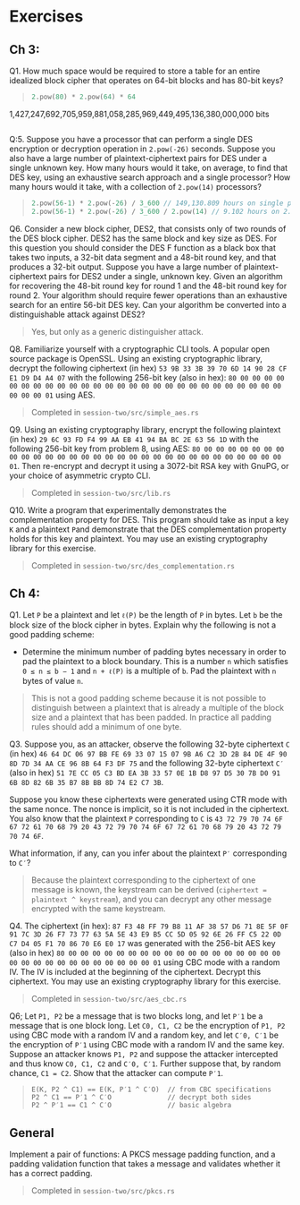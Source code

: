 # Exercises

## Ch 3:

Q1. How much space would be required to store a table for an entire idealized block cipher that operates on 64-bit blocks and has 80-bit keys?

> ```rust
> 2.pow(80) * 2.pow(64) * 64
> ```

1,427,247,692,705,959,881,058,285,969,449,495,136,380,000,000 bits
> ```

Q:5. Suppose you have a processor that can perform a single DES encryption or decryption operation in `2.pow(-26)` seconds. Suppose you also have a large number of plaintext-ciphertext pairs for DES under a single unknown key. How many hours would it take, on average, to find that DES key, using an exhaustive search approach and a single processor? How many hours would it take, with a collection of `2.pow(14)` processors?

> ```rust
> 2.pow(56-1) * 2.pow(-26) / 3_600 // 149,130.809 hours on single processor
> 2.pow(56-1) * 2.pow(-26) / 3_600 / 2.pow(14) // 9.102 hours on 2.pow(14) processors
> ```

Q6. Consider a new block cipher, DES2, that consists only of two rounds of the DES block cipher. DES2 has the same block and key size as DES. For this question you should consider the DES F function as a black box that takes two inputs, a 32-bit data segment and a 48-bit round key, and that produces a 32-bit output. Suppose you have a large number of plaintext-ciphertext pairs for DES2 under a single, unknown key. Given an algorithm for recovering the 48-bit round key for round 1 and the 48-bit round key for round 2. Your algorithm should require fewer operations than an exhaustive search for an entire 56-bit DES key. Can your algorithm be converted into a distinguishable attack against DES2?

> Yes, but only as a generic distinguisher attack.

Q8. Familiarize yourself with a cryptographic CLI tools. A popular open source package is OpenSSL. Using an existing cryptographic library, decrypt the following ciphertext (in hex) `53 9B 33 3B 39 70 6D 14 90 28 CF E1 D9 D4 A4 07`
with the following 256-bit key (also in hex): `80 00 00 00 00 00 00 00 00 00 00 00 00 00 00 00 00 00 00 00 00 00 00 00 00 00 00 00 00 00 00 01` using AES.

> Completed in `session-two/src/simple_aes.rs`

Q9. Using an existing cryptography library, encrypt the following plaintext (in hex) `29 6C 93 FD F4 99 AA EB 41 94 BA BC 2E 63 56 1D` with the following 256-bit key from problem 8, using AES: `80 00 00 00 00 00 00 00 00 00 00 00 00 00 00 00 00 00 00 00 00 00 00 00 00 00 00 00 00 00 00 01`. Then re-encrypt and decrypt it using a 3072-bit RSA key with GnuPG, or your choice of asymmetric crypto CLI.

> Completed in `session-two/src/lib.rs`

Q10. Write a program that experimentally demonstrates the complementation property for DES. This program should take as input a key `K` and a plaintext `P`and demonstrate that the DES complementation property holds for this key and plaintext. You may use an existing cryptography library for this exercise.

> Completed in `session-two/src/des_complementation.rs`

## Ch 4:

Q1. Let `P` be a plaintext and let `ℓ(P)` be the length of `P` in bytes. Let `b` be the block size of the block cipher in bytes. Explain why the following is not a good padding scheme:

* Determine the minimum number of padding bytes necessary in order to pad the plaintext to a block boundary. This is a number `n` which satisfies `0 ≤ n ≤ b − 1` and `n + ℓ(P)` is a multiple of `b`. Pad the plaintext with `n` bytes of value `n`.

> This is not a good padding scheme because it is not possible to distinguish between a plaintext that is already a multiple of the block size and a plaintext that has been padded. In practice all padding rules should add a minimum of one byte. 

Q3. Suppose you, as an attacker, observe the following 32-byte ciphertext `C` (in hex) `46 64 DC 06 97 BB FE 69 33 07 15 07 9B A6 C2 3D 2B 84 DE 4F 90 8D 7D 34 AA CE 96 8B 64 F3 DF 75` and the following 32-byte ciphertext `C′` (also in hex) `51 7E CC 05 C3 BD EA 3B 33 57 0E 1B D8 97 D5 30 7B D0 91 6B 8D 82 6B 35 B7 8B BB 8D 74 E2 C7 3B`.

Suppose you know these ciphertexts were generated using CTR mode with the same nonce. The nonce is implicit, so it is not included in the ciphertext. You also know that the plaintext `P` corresponding to `C` is `43 72 79 70 74 6F 67 72 61 70 68 79 20 43 72 79 70 74 6F 67 72 61 70 68 79 20 43 72 79 70 74 6F`.

What information, if any, can you infer about the plaintext `P′` corresponding to `C′`?

> Because the plaintext corresponding to the ciphertext of one message is known, the keystream can be derived (`ciphertext = plaintext ^ keystream`), and you can decrypt any other message encrypted with the same keystream.

Q4. The ciphertext (in hex): `87 F3 48 FF 79 B8 11 AF 38 57 D6 71 8E 5F 0F 91 7C 3D 26 F7 73 77 63 5A 5E 43 E9 B5 CC 5D 05 92 6E 26 FF C5 22 0D C7 D4 05 F1 70 86 70 E6 E0 17` was generated with the 256-bit AES key (also in hex) `80 00 00 00 00 00 00 00 00 00 00 00 00 00 00 00 00 00 00 00 00 00 00 00 00 00 00 00 00 00 00 01` using CBC mode with a random IV. The IV is included at the beginning of the ciphertext. Decrypt this ciphertext. You may use an existing cryptography library for this exercise.

> Completed in `session-two/src/aes_cbc.rs`

Q6; Let `P1, P2` be a message that is two blocks long, and let `P′1` be a message that is one block long. Let `C0, C1, C2` be the encryption of `P1, P2` using CBC mode with a random IV and a random key, and let `C′0, C′1` be the encryption of `P′1` using CBC mode with a random IV and the same key. Suppose an attacker knows `P1, P2` and suppose the attacker intercepted and thus know `C0, C1, C2` and `C′0, C′1`. Further suppose that, by random chance, `C1 = C2`. Show that the attacker can compute `P′1`.

> ```
> E(K, P2 ^ C1) == E(K, P′1 ^ C′O)  // from CBC specifications
> P2 ^ C1 == P′1 ^ C′O              // decrypt both sides
> P2 ^ P′1 == C1 ^ C′O              // basic algebra
> ```

## General

Implement a pair of functions: A PKCS message padding function, and a padding validation function that takes a message and validates whether it has a correct padding.

> Completed in `session-two/src/pkcs.rs`